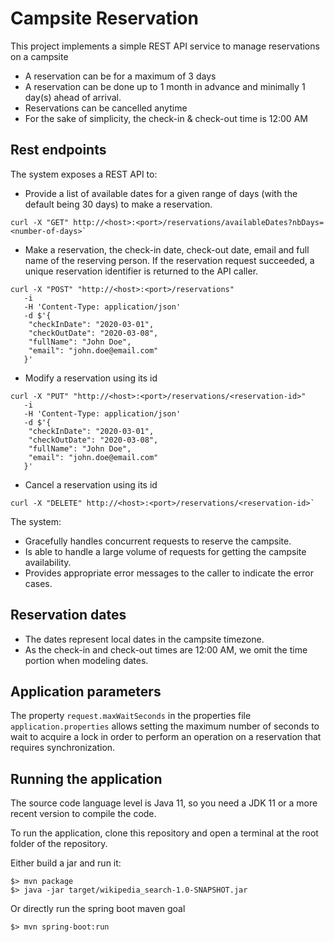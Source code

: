 # Campsite Reservation

This project implements a simple REST API service to manage reservations on a campsite

- A reservation can be for a maximum of 3 days
- A reservation can be done up to 1 month in advance and minimally 1 day(s) ahead of arrival.
- Reservations can be cancelled anytime
- For the sake of simplicity, the check-in & check-out time is 12:00 AM

## Rest endpoints

The system exposes a REST API to:

- Provide a list of available dates for a given range of days (with the default being 30 days) to make a reservation.

```
curl -X "GET" http://<host>:<port>/reservations/availableDates?nbDays=<number-of-days>`
```

- Make a reservation, the check-in date, check-out date, email and full name of the reserving person. If the reservation request succeeded, a unique reservation identifier is returned to the API caller.

```
curl -X "POST" "http://<host>:<port>/reservations"
   -i
   -H 'Content-Type: application/json'
   -d $'{
    "checkInDate": "2020-03-01",
    "checkOutDate": "2020-03-08",
    "fullName": "John Doe",
    "email": "john.doe@email.com"
   }'
```

- Modify a reservation using its id

```
curl -X "PUT" "http://<host>:<port>/reservations/<reservation-id>"
   -i
   -H 'Content-Type: application/json'
   -d $'{
    "checkInDate": "2020-03-01",
    "checkOutDate": "2020-03-08",
    "fullName": "John Doe",
    "email": "john.doe@email.com"
   }'
```

- Cancel a reservation using its id

```
curl -X "DELETE" http://<host>:<port>/reservations/<reservation-id>`
```

The system:
- Gracefully handles concurrent requests to reserve the campsite.
- Is able to handle a large volume of requests for getting the campsite availability.
- Provides appropriate error messages to the caller to indicate the error cases.

## Reservation dates

- The dates represent local dates in the campsite timezone.
- As the check-in and check-out times are 12:00 AM, we omit the time portion when modeling dates.

## Application parameters

The property ```request.maxWaitSeconds``` in the properties file ```application.properties``` allows setting the maximum number of seconds to wait to acquire a lock in order to perform an operation on a reservation that requires synchronization.

## Running the application

The source code language level is Java 11, so you need a JDK 11 or a more recent version to compile the code.

To run the application, clone this repository and open a terminal at the root folder of the repository.

Either build a jar and run it:

```
$> mvn package
$> java -jar target/wikipedia_search-1.0-SNAPSHOT.jar
```

Or directly run the spring boot maven goal

```
$> mvn spring-boot:run
```